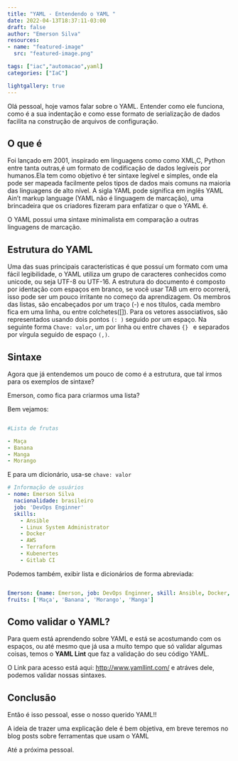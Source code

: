 ```yaml
---
title: "YAML - Entendendo o YAML "
date: 2022-04-13T18:37:11-03:00
draft: false
author: "Emerson Silva"
resources:
- name: "featured-image"
  src: "featured-image.png"

tags: ["iac","automacao",yaml]
categories: ["IaC"]

lightgallery: true
---
```


Olá pessoal, hoje vamos falar sobre o YAML. Entender como ele funciona, como é a sua indentação e como esse formato de serialização de dados facilita na construção de arquivos de configuração.
## O que é

Foi lançado em 2001, inspirado em linguagens como como XML,C, Python entre tanta outras,é um formato de codificação de dados legíveis por humanos.Ela tem como objetivo é ter sintaxe legível e simples, onde ela pode ser mapeada facilmente pelos tipos de dados mais comuns na maioria das linguagens de alto nível. A sigla YAML pode significa em inglês YAML Ain’t markup language (YAML não é linguagem de marcação), uma brincadeira que os criadores fizeram para enfatizar o que o YAML é. 

O YAML possui uma sintaxe minimalista em comparação a outras linguagens de marcação.

##  Estrutura do YAML

Uma das suas principais caracteristicas é que possuí um formato com uma fácil legibilidade, o YAML utiliza um grupo de caracteres conhecidos como unicode, ou seja UTF-8 ou UTF-16. A estrutura do documento é composto por identação com espaços em branco,  se você usar TAB um erro ocorrerá, isso pode ser um pouco irritante no começo da aprendizagem. 
Os membros das listas, são encabeçados por um traço (-) e nos títulos, cada membro fica em uma linha, ou entre colchetes([]). 
Para os vetores associativos, são representados usando dois pontos ```(: )``` seguido por um espaço. Na seguinte forma  ```Chave: valor```, um por linha ou entre chaves ```{} ``` e separados por vírgula seguido de espaço ```(,)```.


## Sintaxe

Agora que já entendemos um pouco de como é a estrutura, que tal irmos para os exemplos de sintaxe?  

Emerson, como fica para criarmos uma lista? 

Bem vejamos:

```yaml

#Lista de frutas

- Maça
- Banana
- Manga
- Morango

```


E para um dicionário, usa-se  ```chave: valor```

```yaml
# Informação de usuários
- nome: Emerson Silva
  nacionalidade: brasileiro
  job: 'DevOps Enginner'
  skills:
    - Ansible
    - Linux System Administrator
    - Docker
    - AWS
    - Terraform
    - Kubenertes
    - Gitlab CI

```

Podemos também, exibir lista e dicionários de forma abreviada:

```yaml

Emerson: {name: Emerson, job: DevOps Enginner, skill: Ansible, Docker, AWS, Terraform, Kubenertes, Gitlab CI }
fruits: ['Maça', 'Banana', 'Morango', 'Manga']

```

## Como validar o YAML? 

Para quem está aprendendo sobre YAML e está se acostumando com os espaços, ou até mesmo que já usa a muito tempo que só validar algumas coisas, temos o **YAML Lint** que faz a validação do seu código YAML.


O Link para acesso está aqui: http://www.yamllint.com/ e atráves dele, podemos validar nossas sintaxes.


## Conclusão

Então é isso pessoal, esse o nosso querido YAML!!

A ideia de trazer uma explicação dele é bem objetiva, em breve teremos no blog posts sobre ferramentas que usam o YAML

Até a próxima pessoal. 